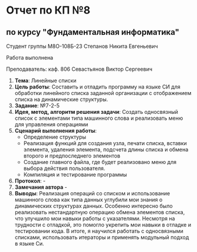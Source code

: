 # Отчет по КП №8
## по курсу "Фундаментальная информатика"

Студент группы М8О-108Б-23 Степанов Никита Евгеньевич

Работа выполнена 

Преподаватель: каф. 806 Севастьянов Виктор Сергеевич

1. **Тема**: Линейные списки
2. **Цель работы**: Составить и отладить программу на языке СИ для обработки линейного списка заданной организации с отображением списка на динамические структуры.
3. **Задание**: №7-2-5
4. **Идея, метод, алгоритм решения задачи**: Создать односвязный список с элементами типа машинного слова и реализовать меню для управления операциями
5. **Сценарий выполнения работы**: 
    - Определение структуры
    - Реализация функций для создания узла, печати списка, вставки элемента, удаления элемента, подсчета длины списка и обмена второго и предпоследнего элементов
    - Создание главного файла,  где будет реализовано меню для выбора действия пользователя.
    - Компиляция и тестирование программы
6. **Протокол**: -
7. **Замечания автора** -
8. **Выводы**: Реализация операций со списком и использование машинного слова как типа данных углубили мои знания о динамических структурах данных. Особенно интересно было реализовать нестандартную операцию обмена элементов списка, что улучшило мои навыки работы с указателями. Несмотря на трудности с отладкой, это помогло укрепить мои навыки в отладке и тестировании кода. В итоге, я научился работать с односвязными списками, использовать итераторы и применять модульный подход в языке Си.